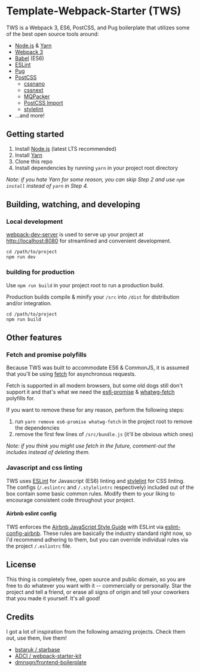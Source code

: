 # Template-Webpack-Starter (TWS)

TWS is a Webpack 3, ES6, PostCSS, and Pug boilerplate that utilizes some of the best open source tools around:

* [Node.js](https://github.com/nodejs/node) & [Yarn](https://github.com/yarnpkg)
* [Webpack 3](https://github.com/webpack/webpack)
* [Babel](https://github.com/babel/babel) (ES6)
* [ESLint](https://github.com/eslint/eslint)
* [Pug](https://pugjs.org)
* [PostCSS](https://github.com/postcss/postcss)
  * [cssnano](https://github.com/ben-eb/cssnano)
  * [cssnext](https://github.com/MoOx/postcss-cssnext)
  * [MQPacker](https://github.com/hail2u/node-css-mqpacker)
  * [PostCSS Import](https://github.com/postcss/postcss-import)
  * [stylelint](https://github.com/stylelint/stylelint)
* ...and more!

## Getting started

1. Install [Node.js](https://nodejs.org) (latest LTS recommended)
2. Install [Yarn](https://yarnpkg.com)
3. Clone this repo
4. Install dependencies by running `yarn` in your project root directory

_Note: if you hate Yarn for some reason, you can skip Step 2 and use `npm install` instead  of `yarn` in Step 4._

## Building, watching, and developing

### Local development

[webpack-dev-server](https://github.com/webpack/webpack-dev-server) is used to serve up your project at [http://localhost:8080](http://localhost:8080) for streamlined and convenient development.

```
cd /path/to/project
npm run dev
```

### building for production
Use `npm run build` in your project root to run a production build.

Production builds compile & minify your `/src` into `/dist` for distribution and/or integration.

```
cd /path/to/project
npm run build
```

## Other features

### Fetch and promise polyfills

Because TWS was built to accommodate ES6 & CommonJS, it is assumed that you'll be using [fetch](https://developer.mozilla.org/en-US/docs/Web/API/Fetch_API) for asynchronous requests.

Fetch is supported in all modern browsers, but some old dogs still don't support it and that's what we need the [es6-promise](https://github.com/stefanpenner/es6-promise) & [whatwg-fetch](https://github.com/github/fetch) polyfills for.

If you want to remove these for any reason, perform the following steps:

1. run `yarn remove es6-promise whatwg-fetch` in the project root to remove the dependencies
2. remove the first few lines of `/src/bundle.js` (it'll be obvious which ones)

_Note: if you think you might use fetch in the future, comment-out the includes instead of deleting them._

### Javascript and css linting

TWS uses [ESLint](http://eslint.org/) for Javascript (ES6) linting and [stylelint](https://github.com/stylelint/stylelint) for CSS linting. The configs (`/.eslintrc` and `/.stylelintrc` respectively) included out of the box contain some basic common rules. Modify them to your liking to encourage consistent code throughout your project.

#### Airbnb eslint config

TWS enforces the [Airbnb JavaScript Style Guide](https://github.com/airbnb/javascript) with ESLint via [eslint-config-airbnb](https://www.npmjs.com/package/eslint-config-airbnb). These rules are basically the industry standard right now, so I'd recommend adhering to them, but you can override individual rules via the project `/.eslintrc` file.


## License

This thing is completely free, open source and public domain, so you are free to do whatever you want with it -- commercially or personally. Star the project and tell a friend, or erase all signs of origin and tell your coworkers that you made it yourself. It's all good!

## Credits

I got a lot of inspiration from the following amazing projects. Check them out, use them, live them!

* [bstaruk / starbase](https://github.com/bstaruk/starbase)
* [ADCI / webpack-starter-kit](https://github.com/ADCI/webpack-starter-kit)
* [dmnsgn/frontend-boilerplate](https://github.com/dmnsgn/frontend-boilerplate)
